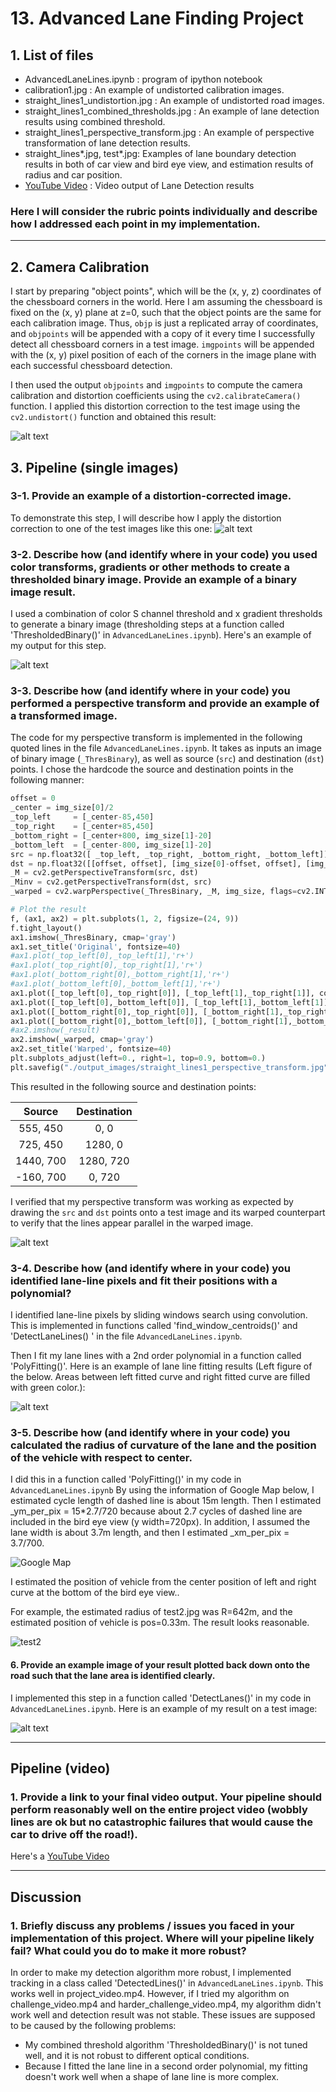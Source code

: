 # 13. Advanced Lane Finding Project

## 1. List of files
* AdvancedLaneLines.ipynb : program of ipython notebook
* calibration1.jpg : An example of undistorted calibration images.
* straight_lines1_undistortion.jpg : An example of undistorted road images.
* straight_lines1_combined_thresholds.jpg : An example of lane detection results using combined threshold.
* straight_lines1_perspective_transform.jpg : An example of perspective transformation of lane detection results.
* straight_lines*.jpg, test*.jpg: Examples of lane boundary detection results in both of car view and bird eye view, and estimation results of radius and car position.
* [YouTube Video](https://youtu.be/d8P2C7rUuRU) : Video output of Lane Detection results

[//]: # (Image References)

[image1]: ./calibration1.jpg "Undistorted"
[image2]: ./straight_lines1_undistortion.jpg "Road Transformed"
[image3]: ./straight_lines1_combined_thresholds.jpg "Combined Thresholds"
[image4]: ./straight_lines1_perspective_transform.jpg "Bird Eye View"
[image5]: ./straight_lines1.jpg "Lane boundary detection results"

### Here I will consider the rubric points individually and describe how I addressed each point in my implementation.  

---

## 2. Camera Calibration

I start by preparing "object points", which will be the (x, y, z) coordinates of the chessboard corners in the world. Here I am assuming the chessboard is fixed on the (x, y) plane at z=0, such that the object points are the same for each calibration image.  Thus, `objp` is just a replicated array of coordinates, and `objpoints` will be appended with a copy of it every time I successfully detect all chessboard corners in a test image.  `imgpoints` will be appended with the (x, y) pixel position of each of the corners in the image plane with each successful chessboard detection.  

I then used the output `objpoints` and `imgpoints` to compute the camera calibration and distortion coefficients using the `cv2.calibrateCamera()` function.  I applied this distortion correction to the test image using the `cv2.undistort()` function and obtained this result: 

![alt text][image1]

## 3. Pipeline (single images)

### 3-1. Provide an example of a distortion-corrected image.

To demonstrate this step, I will describe how I apply the distortion correction to one of the test images like this one:
![alt text][image2]

### 3-2. Describe how (and identify where in your code) you used color transforms, gradients or other methods to create a thresholded binary image.  Provide an example of a binary image result.

I used a combination of color S channel threshold and x gradient thresholds to generate a binary image (thresholding steps at a function called 'ThresholdedBinary()' in `AdvancedLaneLines.ipynb`).  Here's an example of my output for this step.

![alt text][image3]

### 3-3. Describe how (and identify where in your code) you performed a perspective transform and provide an example of a transformed image.

The code for my perspective transform is implemented in the following quoted lines in the file `AdvancedLaneLines.ipynb`.  It takes as inputs an image of binary image (`_ThresBinary`), as well as source (`src`) and destination (`dst`) points.  I chose the hardcode the source and destination points in the following manner:

```python
offset = 0
_center = img_size[0]/2
_top_left     = [_center-85,450]
_top_right    = [_center+85,450]
_bottom_right = [_center+800, img_size[1]-20]
_bottom_left  = [_center-800, img_size[1]-20]
src = np.float32([ _top_left, _top_right, _bottom_right, _bottom_left])
dst = np.float32([[offset, offset], [img_size[0]-offset, offset], [img_size[0]-offset, img_size[1]-offset], [offset, img_size[1]-offset]])
_M = cv2.getPerspectiveTransform(src, dst)
_Minv = cv2.getPerspectiveTransform(dst, src)
_warped = cv2.warpPerspective(_ThresBinary, _M, img_size, flags=cv2.INTER_LINEAR)

# Plot the result
f, (ax1, ax2) = plt.subplots(1, 2, figsize=(24, 9))
f.tight_layout()
ax1.imshow(_ThresBinary, cmap='gray')
ax1.set_title('Original', fontsize=40)
#ax1.plot(_top_left[0],_top_left[1],'r+')
#ax1.plot(_top_right[0],_top_right[1],'r+')
#ax1.plot(_bottom_right[0],_bottom_right[1],'r+')
#ax1.plot(_bottom_left[0],_bottom_left[1],'r+')
ax1.plot([_top_left[0],_top_right[0]], [_top_left[1],_top_right[1]], color='r', lw=2)
ax1.plot([_top_left[0],_bottom_left[0]], [_top_left[1],_bottom_left[1]], color='r', lw=2)
ax1.plot([_bottom_right[0],_top_right[0]], [_bottom_right[1],_top_right[1]], color='r', lw=2)
ax1.plot([_bottom_right[0],_bottom_left[0]], [_bottom_right[1],_bottom_left[1]], color='r', lw=2)
#ax2.imshow(_result)
ax2.imshow(_warped, cmap='gray')
ax2.set_title('Warped', fontsize=40)
plt.subplots_adjust(left=0., right=1, top=0.9, bottom=0.)
plt.savefig("./output_images/straight_lines1_perspective_transform.jpg")
```

This resulted in the following source and destination points:

| Source        | Destination   | 
|:-------------:|:-------------:| 
| 555, 450      | 0, 0        | 
| 725, 450      | 1280, 0      |
| 1440, 700     | 1280, 720      |
| -160, 700      | 0, 720        |

I verified that my perspective transform was working as expected by drawing the `src` and `dst` points onto a test image and its warped counterpart to verify that the lines appear parallel in the warped image.

![alt text][image4]

### 3-4. Describe how (and identify where in your code) you identified lane-line pixels and fit their positions with a polynomial?

I identified lane-line pixels by sliding windows search using convolution. This is implemented in functions called 'find_window_centroids()' and 'DetectLaneLines() ' in the file `AdvancedLaneLines.ipynb`.

Then I fit my lane lines with a 2nd order polynomial in a function called 'PolyFitting()'. Here is an example of lane line fitting results (Left figure of the below. Areas between left fitted curve and right fitted curve are filled with green color.):

![alt text][image5]

### 3-5. Describe how (and identify where in your code) you calculated the radius of curvature of the lane and the position of the vehicle with respect to center.

I did this in a function called 'PolyFitting()' in my code in `AdvancedLaneLines.ipynb`
By using the information of Google Map below, I estimated cycle length of dashed line is about 15m length. Then I estimated _ym_per_pix = 15*2.7/720 because about 2.7 cycles of dashed line are included in the bird eye view (y width=720px). In addition, I assumed the lane width is about 3.7m length, and then I estimated _xm_per_pix = 3.7/700.

![Google Map](./Map.png)

I estimated the position of vehicle from the center position of left and right curve at the bottom of the bird eye view..

For example, the estimated radius of test2.jpg was R=642m, and the estimated position of vehicle is pos=0.33m. The result looks reasonable.

![test2](./test2.jpg)


#### 6. Provide an example image of your result plotted back down onto the road such that the lane area is identified clearly.

I implemented this step in a function called 'DetectLanes()' in my code in `AdvancedLaneLines.ipynb`.  Here is an example of my result on a test image:

![alt text][image5]

---

## Pipeline (video)

### 1. Provide a link to your final video output.  Your pipeline should perform reasonably well on the entire project video (wobbly lines are ok but no catastrophic failures that would cause the car to drive off the road!).

Here's a [YouTube Video](https://youtu.be/d8P2C7rUuRU)

---

## Discussion

### 1. Briefly discuss any problems / issues you faced in your implementation of this project.  Where will your pipeline likely fail?  What could you do to make it more robust?

In order to make my detection algorithm more robust, I implemented tracking in a class called 'DetectedLines()' in `AdvancedLaneLines.ipynb`. This works well in project_video.mp4. However, if I tried my algorithm on challenge_video.mp4 and harder_challenge_video.mp4, my algorithm didn't work well and detection result was not stable. These issues are supposed to be caused by the following problems:
* My combined threshold algorithm 'ThresholdedBinary()' is not tuned well, and it is not robust to different optical conditions.
* Because I fitted the lane line in a second order polynomial, my fitting doesn't work well when a shape of lane line is more complex.
